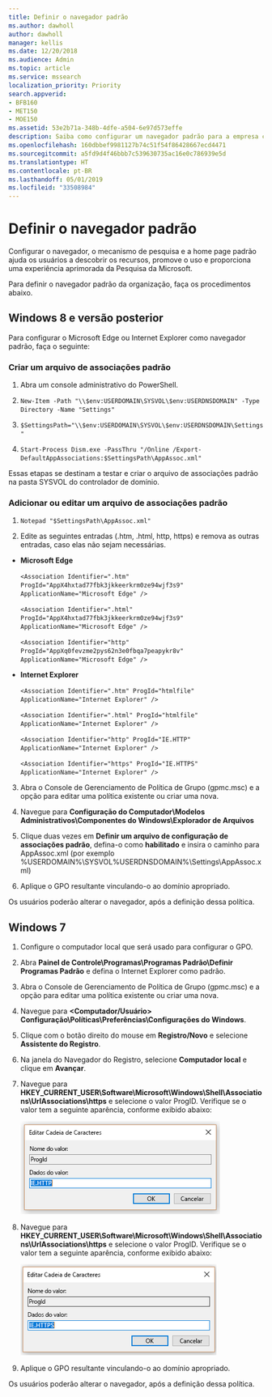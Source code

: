 ```yaml
---
title: Definir o navegador padrão
ms.author: dawholl
author: dawholl
manager: kellis
ms.date: 12/20/2018
ms.audience: Admin
ms.topic: article
ms.service: mssearch
localization_priority: Priority
search.appverid:
- BFB160
- MET150
- MOE150
ms.assetid: 53e2b71a-348b-4dfe-a504-6e97d573effe
description: Saiba como configurar um navegador padrão para a empresa com a Pesquisa da Microsoft.
ms.openlocfilehash: 160dbbef9981127b74c51f54f86428667ecd4471
ms.sourcegitcommit: a5fd9d4f46bbb7c539630735ac16e0c786939e5d
ms.translationtype: HT
ms.contentlocale: pt-BR
ms.lasthandoff: 05/01/2019
ms.locfileid: "33508984"
---
```

# <a name="set-default-browser"></a>Definir o navegador padrão

Configurar o navegador, o mecanismo de pesquisa e a home page padrão ajuda os usuários a descobrir os recursos, promove o uso e proporciona uma experiência aprimorada da Pesquisa da Microsoft.
  
Para definir o navegador padrão da organização, faça os procedimentos abaixo.
  
## <a name="windows-8-and-above"></a>Windows 8 e versão posterior

Para configurar o Microsoft Edge ou Internet Explorer como navegador padrão, faça o seguinte:
  
### <a name="create-default-associations-file"></a>Criar um arquivo de associações padrão

1. Abra um console administrativo do PowerShell.
    
2.  `New-Item -Path "\\$env:USERDOMAIN\SYSVOL\$env:USERDNSDOMAIN" -Type Directory -Name "Settings"`
    
3.  `$SettingsPath="\\$env:USERDOMAIN\SYSVOL\$env:USERDNSDOMAIN\Settings"`
    
4.  `Start-Process Dism.exe -PassThru "/Online /Export-DefaultAppAssociations:$SettingsPath\AppAssoc.xml"`
    
Essas etapas se destinam a testar e criar o arquivo de associações padrão na pasta SYSVOL do controlador de domínio.
  
### <a name="add-or-edit-the-default-associations-file"></a>Adicionar ou editar um arquivo de associações padrão

1. `Notepad "$SettingsPath\AppAssoc.xml"`
    
2. Edite as seguintes entradas (.htm, .html, http, https) e remova as outras entradas, caso elas não sejam necessárias.
    
  - **Microsoft Edge**
    
     `<Association Identifier=".htm" ProgId="AppX4hxtad77fbk3jkkeerkrm0ze94wjf3s9" ApplicationName="Microsoft Edge" />`
  
     `<Association Identifier=".html" ProgId="AppX4hxtad77fbk3jkkeerkrm0ze94wjf3s9" ApplicationName="Microsoft Edge" />`
  
     `<Association Identifier="http" ProgId="AppXq0fevzme2pys62n3e0fbqa7peapykr8v" ApplicationName="Microsoft Edge" />`
    
  - **Internet Explorer**
    
     `<Association Identifier=".htm" ProgId="htmlfile" ApplicationName="Internet Explorer" />`
  
     `<Association Identifier=".html" ProgId="htmlfile" ApplicationName="Internet Explorer" />`
  
     `<Association Identifier="http" ProgId="IE.HTTP" ApplicationName="Internet Explorer" />`
  
     `<Association Identifier="https" ProgId="IE.HTTPS" ApplicationName="Internet Explorer" />`
    
3. Abra o Console de Gerenciamento de Política de Grupo (gpmc.msc) e a opção para editar uma política existente ou criar uma nova.
    
1. Navegue para **Configuração do Computador\Modelos Administrativos\Componentes do Windows\Explorador de Arquivos**
    
2. Clique duas vezes em **Definir um arquivo de configuração de associações padrão**, defina-o como **habilitado** e insira o caminho para AppAssoc.xml (por exemplo %USERDOMAIN%\SYSVOL\%USERDNSDOMAIN%\Settings\AppAssoc.xml)
    
4. Aplique o GPO resultante vinculando-o ao domínio apropriado.
    
Os usuários poderão alterar o navegador, após a definição dessa política.
  
## <a name="windows-7"></a>Windows 7

1. Configure o computador local que será usado para configurar o GPO.
    
1. Abra **Painel de Controle\Programas\Programas Padrão\Definir Programas Padrão** e defina o Internet Explorer como padrão. 
    
2. Abra o Console de Gerenciamento de Política de Grupo (gpmc.msc) e a opção para editar uma política existente ou criar uma nova.
    
1. Navegue para **\<Computador/Usuário\> Configuração\Políticas\Preferências\Configurações do Windows**.
    
2. Clique com o botão direito do mouse em **Registro/Novo** e selecione **Assistente do Registro**.
    
3. Na janela do Navegador do Registro, selecione **Computador local** e clique em **Avançar**.
    
4. Navegue para **HKEY_CURRENT_USER\Software\Microsoft\Windows\Shell\Associations\UrlAssociations\https** e selecione o valor ProgID. Verifique se o valor tem a seguinte aparência, conforme exibido abaixo: 
    
    ![Selecione o valor ProgID em Editar Cadeia de Caracteres](media/f6173dcc-b898-4967-8c40-4b0fe411a92b.png)
  
5. Navegue para **HKEY_CURRENT_USER\Software\Microsoft\Windows\Shell\Associations\UrlAssociations\https** e selecione o valor ProgID. Verifique se o valor tem a seguinte aparência, conforme exibido abaixo: 
    
    ![Selecione a ProgID para HTTPS em Editar Cadeia de Caracteres](media/3519e13b-4fe7-4d15-946c-82fd50fc49bb.png)
  
3. Aplique o GPO resultante vinculando-o ao domínio apropriado.
    
Os usuários poderão alterar o navegador, após a definição dessa política.